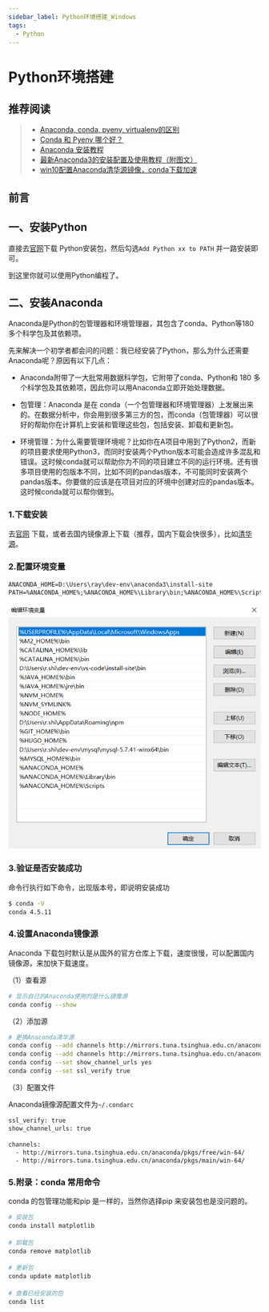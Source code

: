 ```yaml
---
sidebar_label: Python环境搭建_Windows
tags:
  - Python
---
```


# Python环境搭建

## 推荐阅读

> - [Anaconda, conda, pyenv, virtualenv的区别](https://www.cnblogs.com/lypniuyou/p/9518751.html)
> - [Conda 和 Pyenv 哪个好？](https://www.zhihu.com/question/265550980)
> - [Anaconda 安装教程](https://geek-docs.com/pytorch/pytorch-tutorial/anaconda-installation-tutorial.html)
> - [最新Anaconda3的安装配置及使用教程（附图文）](https://blog.51cto.com/u_15298458/5203103)
> - [win10配置Anaconda清华源镜像，conda下载加速](https://www.cnblogs.com/cnlihao/p/13998405.html)

## 前言

## 一、安装Python

直接去[官网](https://www.python.org/downloads/windows/)下载 Python安装包，然后勾选`Add Python xx to PATH` 并一路安装即可。

到这里你就可以使用Python编程了。

## 二、安装Anaconda

Anaconda是Python的包管理器和环境管理器，其包含了conda、Python等180多个科学包及其依赖项。

先来解决一个初学者都会问的问题：我已经安装了Python，那么为什么还需要Anaconda呢？原因有以下几点：

- Anaconda附带了一大批常用数据科学包，它附带了conda、Python和 180 多个科学包及其依赖项，因此你可以用Anaconda立即开始处理数据。

- 包管理：Anaconda 是在 conda（一个包管理器和环境管理器）上发展出来的。在数据分析中，你会用到很多第三方的包，而conda（包管理器）可以很好的帮助你在计算机上安装和管理这些包，包括安装、卸载和更新包。

- 环境管理：为什么需要管理环境呢？比如你在A项目中用到了Python2，而新的项目要求使用Python3，而同时安装两个Python版本可能会造成许多混乱和错误。这时候conda就可以帮助你为不同的项目建立不同的运行环境。还有很多项目使用的包版本不同，比如不同的pandas版本，不可能同时安装两个pandas版本。你要做的应该是在项目对应的环境中创建对应的pandas版本。这时候conda就可以帮你做到。

### 1.下载安装

去[官网](https://www.anaconda.com/download/) 下载，或者去国内镜像源上下载（推荐，国内下载会快很多），比如[清华源](https://mirrors.tuna.tsinghua.edu.cn/anaconda/archive/)。

### 2.配置环境变量

```properties
ANACONDA_HOME=D:\Users\ray\dev-env\anaconda3\install-site
PATH=%ANACONDA_HOME%;%ANACONDA_HOME%\Library\bin;%ANACONDA_HOME%\Scripts;
```

![image-20230602171942040](./images/01-Python环境搭建_windows/image-20230602171942040.png)

### 3.验证是否安装成功

命令行执行如下命令，出现版本号，即说明安装成功

```bash
$ conda -V
conda 4.5.11
```



### 4.设置Anaconda镜像源

Anaconda 下载包时默认是从国外的官方仓库上下载，速度很慢，可以配置国内镜像源，来加快下载速度。

（1）查看源

```bash
# 显示自己的Anaconda使用的是什么镜像源
conda config --show 
```

（2）添加源

```bash
# 更换Anaconda清华源
conda config --add channels http://mirrors.tuna.tsinghua.edu.cn/anaconda/pkgs/free/win-64/
conda config --add channels http://mirrors.tuna.tsinghua.edu.cn/anaconda/pkgs/main/win-64/
conda config --set show_channel_urls yes
conda config --set ssl_verify true
```

（3）配置文件

Anaconda镜像源配置文件为`~/.condarc`

```properties
ssl_verify: true
show_channel_urls: true

channels:
  - http://mirrors.tuna.tsinghua.edu.cn/anaconda/pkgs/free/win-64/
  - http://mirrors.tuna.tsinghua.edu.cn/anaconda/pkgs/main/win-64/
```



### 5.附录：conda 常用命令

conda 的包管理功能和pip 是一样的，当然你选择pip 来安装包也是没问题的。

```bash
# 安装包
conda install matplotlib

# 卸载包
conda remove matplotlib

# 更新包
conda update matplotlib

# 查看已经安装的包
conda list
```









